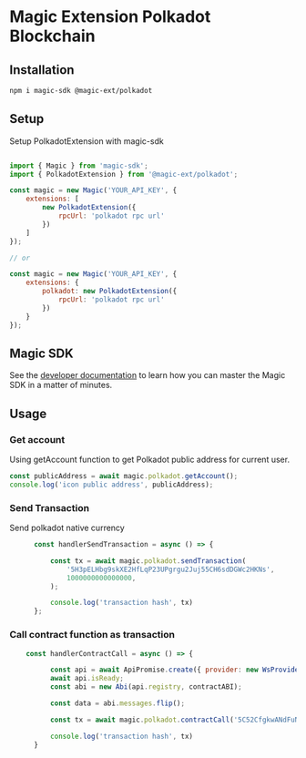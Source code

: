 # Magic Extension Polkadot Blockchain

## Installation
```bash
npm i magic-sdk @magic-ext/polkadot
```
## Setup
Setup PolkadotExtension with magic-sdk
```js

import { Magic } from 'magic-sdk';
import { PolkadotExtension } from '@magic-ext/polkadot';

const magic = new Magic('YOUR_API_KEY', {
    extensions: [
        new PolkadotExtension({
            rpcUrl: 'polkadot rpc url'
        })
    ]
});

// or

const magic = new Magic('YOUR_API_KEY', {
    extensions: {
        polkadot: new PolkadotExtension({
            rpcUrl: 'polkadot rpc url'
        })
    }
});

```

## Magic SDK
See the [developer documentation](https://magic.link/docs) to learn how you can master the Magic SDK in a matter of minutes.


## Usage

### Get account
Using getAccount function to get Polkadot public address for current user.

```js
const publicAddress = await magic.polkadot.getAccount();
console.log('icon public address', publicAddress);
```

### Send Transaction
Send polkadot native currency

```js
      const handlerSendTransaction = async () => {

          const tx = await magic.polkadot.sendTransaction(
              '5H3pELHbg9skXE2HfLqP23UPgrgu2Juj55CH6sdDGWc2HKNs',
              1000000000000000,
          );

          console.log('transaction hash', tx)
      };

```

### Call contract function as transaction

```js
    const handlerContractCall = async () => {

          const api = await ApiPromise.create({ provider: new WsProvider('ws://127.0.0.1:9944/') });
          await api.isReady;
          const abi = new Abi(api.registry, contractABI);

          const data = abi.messages.flip();

          const tx = await magic.polkadot.contractCall('5C52CfgkwANdFuN3VgPSprQwNWKfkLWMHJbMRzp12h4YarCa', 0, 1000000, data);

          console.log('transaction hash', tx)
      }
```
